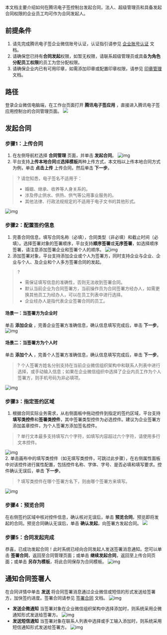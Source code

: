 本文档主要介绍如何在腾讯电子签控制台发起合同，法人、超级管理员和具备发起合同权限的企业员工均可作为合同发起人。



## 前提条件
1. 请先完成腾讯电子签企业微信账号认证，认证指引请参见 [企业账号认证](https://cloud.tencent.com/document/product/1323/77414) 文档。
2. 请确保您已持有**合同发起**权限，如暂无权限，请联系超级管理员或具备**为角色分配员工权限**的员工为您分配权限。
3. 请确保企业内已有可用印章，如需添加印章或配置印章权限，请参见 [印章管理](https://cloud.tencent.com/document/product/1323/59451) 文档。


## 路径
登录企业微信电脑端，在工作台页面打开 **腾讯电子签应用** ，直接进入腾讯电子签应用控制台的合同管理页面。
![](https://qcloudimg.tencent-cloud.cn/raw/716f0eca9e4a12380b293638ac9ae374.png)    



## 发起合同

### 步骤1：上传合同
1. 在左侧导航栏选择 **合同管理** 页面，并单击 **发起合同**。
![img](https://qcloudimg.tencent-cloud.cn/raw/86d1b5b1714c14da87282c263a1a22df.png)        
2. 平台支持**上传本地合同**或**选择模板**两种上传方式，本文档以上传本地合同方式为例，单击 **点击上传** 上传合同，然后单击 **下一步**。
>? 请您知悉，电子签名不适用于：
> - 婚姻、继承、收养等人身关系的。
> - 涉及停止供水、供热、供气等公用事业服务的。
> - 其他法律、行政法规规定的不适用于电子文书的其他形式。

 ![img](https://qcloudimg.tencent-cloud.cn/raw/2ae71b7a8c12186031a0bd2aa3e09cec.png)        


### 步骤2：配置签约信息
1. 完善合同信息，填写合同名称（必填），合同类型（非必填）和截止时间（必填）。选择签署对象的签署顺序，平台支持**顺序签署**或**无序签署**，如选择顺序签署，请注意添加签署企业和签署个人的顺序。
![img](https://qcloudimg.tencent-cloud.cn/raw/84d832640ea212a60b3b3dbaaf0bdacc.png)        
2. 添加签署对象，平台支持添加企业或个人为签署方，同时支持企业与企业、企业与个人、及企业和个人多方签署合同的发起。
>? 
>- 需保证填写信息的准确性，否则无法收到签署合同。
>- 默认当前企业为合同签署方，当前操作员为合同签署方经办人，如需更换其他员工为经办人，可以在员工列表中进行选择。
>- 企业经办人是指代表企业签署合同的员工。

#### 场景一：当签署方为企业时
单击 **添加企业** ，完善企业签署方准确信息，确认信息填写完成后，单击 **下一步**。
![img](https://qcloudimg.tencent-cloud.cn/raw/d2f3af65a9f3a9dea73ddac2f72504b9.png)        

#### 场景二：当签署方为个人时
单击 **添加个人** ，完善个人签署方准确信息，确认信息填写完成后，单击 **下一步**。
>? 个人签署方姓名分别支持在当前企业微信组织架构中和联系人列表中进行选择，或手动输入信息；如果在企业微信组织中选择了企业内员工作为个人签署方，则手机号码为非必填项。

![img](https://qcloudimg.tencent-cloud.cn/raw/89a3de2f07615fb2dbd8adc9f50b37cf.png)        



### 步骤3：指定签约区域
1. 根据合同实际业务需求，从右侧面板中拖动控件到指定的签约区域，平台支持**填写类控件**和**签署类控件**，其中签署类型控件为必选控件。建议为企业签署方添加盖章控件，为个人签署方添加签名控件。
>? 单行文本最多支持填写六个字符，如填写内容超过六个字符，请使用多行文本控件。

 ![img](https://qcloudimg.tencent-cloud.cn/raw/661be6c9ea7940637bc114a6a1b4b4dd.png)        
2. 单击画布中的填写类控件（如无填写类控件，可跳过此步骤），在右侧属性面板中对该控件进行属性配置，包括控件名称、字体、字号、是否必填和填写要求。控件确认无误后，单击 **下一步**。
>? 填写类控件在哪个签署方名下，则由哪个签署方来填写。

 ![img](https://qcloudimg.tencent-cloud.cn/raw/1be841b2c7b81760abf4ac150c012eac.png)        



### 步骤4：预览合同
在右侧签约区域中核对控件信息，确认核对无误后，单击 **预览合同**，预览即将发起的合同。预览合同确认无误后，单击 **确认发起**，向签署方发起合同。
![](https://qcloudimg.tencent-cloud.cn/raw/60bbeca729acf47f7716324e006e14fa.png)    


### 步骤5：合同发起完成
恭喜，已成功发起合同！此时系统已经向合同发起人发送签署消息通知。您可以单击 **签署合同**，返回至合同管理页面；或单击 **继续发起合同**，返回至上传合同页面；或单击 **另存为模板**，将此合同保存为合同模板。
![img](https://qcloudimg.tencent-cloud.cn/raw/759b87afedbf27a6e70faf50cd653d4e.png)        


## 通知合同签署人
在合同详情中单击 **发送** 将合同签署消息通过企业微信或短信的形式发送给签署方，加快签约进度。签署合同请参见 [签署合同](https://cloud.tencent.com/document/product/1323/77775) 文档。
![img](https://qcloudimg.tencent-cloud.cn/raw/82a209be6c5777c228a601892e365afe.png)        
- **发送企微通知**
当签署对象在企业微信组织架构中选择添加时，则系统采用企微通知形式发送给签署方。
![img](https://qcloudimg.tencent-cloud.cn/raw/b1e7d1201a3a820f5043fa00d43d3508.png)        
- **发送短信通知**
当签署对象在联系人列表中选择或手工输入添加时，则系统采用短信通知形式发送给签署方。
![img](https://qcloudimg.tencent-cloud.cn/raw/a468ec2e30e709dc9fdf48b65347a5d4.png)        
